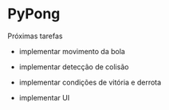 # PyPong

Próximas tarefas

- implementar movimento da bola

- implementar detecção de colisão

- implementar condições de vitória e derrota

- implementar UI